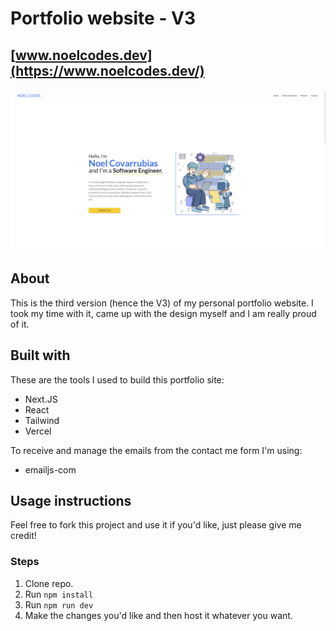 # Portfolio website - V3
## [www.noelcodes.dev](https://www.noelcodes.dev/)

![image](https://raw.githubusercontent.com/NoelCov/portfolio-v3/main/public/images/portfoliopic.png)

## About
This is the third version (hence the V3) of my personal portfolio website. I took my time with it, came up with the design myself and I am really proud of it.

## Built with
These are the tools I used to build this portfolio site:

- Next.JS
- React
- Tailwind
- Vercel

To receive and manage the emails from the contact me form I'm using:

- emailjs-com

## Usage instructions
Feel free to fork this project and use it if you'd like, just please give me credit!

### Steps
1. Clone repo.
2. Run `npm install`
3. Run `npm run dev`
4. Make the changes you'd like and then host it whatever you want.
